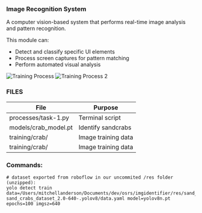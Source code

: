 ### Image Recognition System
A computer vision-based system that performs real-time image analysis and pattern recognition. 

This module can:
- Detect and classify specific UI elements
- Process screen captures for pattern matching
- Perform automated visual analysis

![Training Process](./training.png)
![Training Process 2](./training-2.png)

### FILES

| File | Purpose |
|---------|---------|
| processes/task-1.py | Terminal script |
| models/crab_model.pt | Identify sandcrabs |
| training/crab/ | Image training data |
| training/crab/ | Image training data |

### Commands:
```
# dataset exported from roboflow in our uncommited /res folder (unzipped):
yolo detect train data=/Users/mitchellanderson/Documents/dev/osrs/imgidentifier/res/sand_crabs.v3-sand_crabs_dataset_2.0-640-.yolov8/data.yaml model=yolov8n.pt epochs=100 imgsz=640

```
